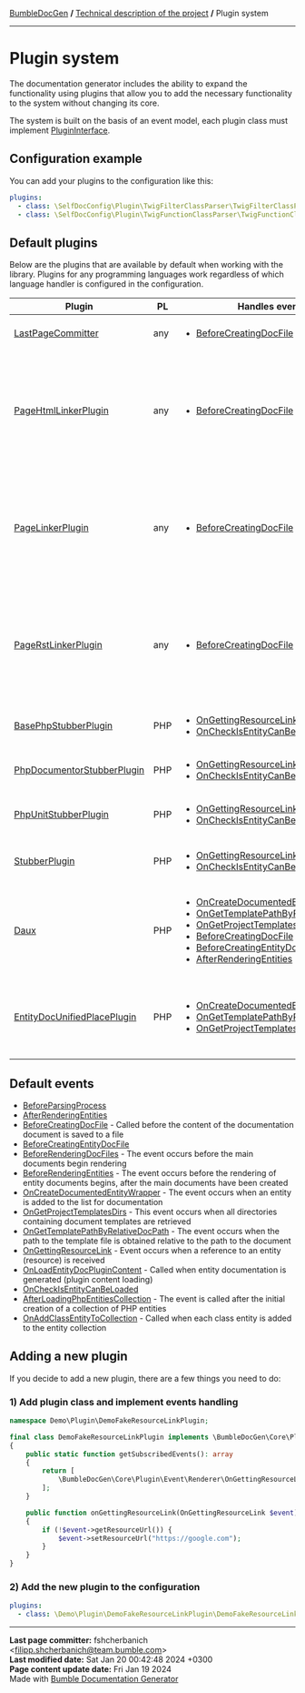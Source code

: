 [BumbleDocGen](../README.md) **/**
[Technical description of the project](readme.md) **/**
Plugin system

---


# Plugin system

The documentation generator includes the ability to expand the functionality using plugins that allow you to add the necessary functionality to the system without changing its core.

The system is built on the basis of an event model, each plugin class must implement [PluginInterface](classes/PluginInterface.md).

## Configuration example

You can add your plugins to the configuration like this:

```yaml
plugins:
  - class: \SelfDocConfig\Plugin\TwigFilterClassParser\TwigFilterClassParserPlugin
  - class: \SelfDocConfig\Plugin\TwigFunctionClassParser\TwigFunctionClassParserPlugin
```

## Default plugins

Below are the plugins that are available by default when working with the library.
Plugins for any programming languages work regardless of which language handler is configured in the configuration.

| Plugin | PL | Handles events | Description |
|-|-|-|-|
| [LastPageCommitter](classes/LastPageCommitter.md) | any | <ul><li> [BeforeCreatingDocFile](classes/BeforeCreatingDocFile.md) </li></ul> | Plugin for adding a block with information about the last commit and date of page update to the generated document |
| [PageHtmlLinkerPlugin](classes/PageHtmlLinkerPlugin.md) | any | <ul><li> [BeforeCreatingDocFile](classes/BeforeCreatingDocFile.md) </li></ul> | Adds URLs to empty links in HTML format;  Links may contain:  1) Short entity name  2) Full entity name  3) Relative link to the entity file from the root directory of the project  4) Page title ( title )  5) Template key ( BreadcrumbsHelper::getTemplateLinkKey() )  6) Relative reference to the entity document from the root directory of the documentation |
| [PageLinkerPlugin](classes/PageLinkerPlugin.md) | any | <ul><li> [BeforeCreatingDocFile](classes/BeforeCreatingDocFile.md) </li></ul> | Adds URLs to empty links in MD format;  Links may contain:  1) Short entity name  2) Full entity name  3) Relative link to the entity file from the root directory of the project  4) Page title ( title )  5) Template key ( BreadcrumbsHelper::getTemplateLinkKey() )  6) Relative reference to the entity document from the root directory of the documentation |
| [PageRstLinkerPlugin](classes/PageRstLinkerPlugin.md) | any | <ul><li> [BeforeCreatingDocFile](classes/BeforeCreatingDocFile.md) </li></ul> | Adds URLs to empty links in rst format;  Links may contain:  1) Short entity name  2) Full entity name  3) Relative link to the entity file from the root directory of the project  4) Page title ( title )  5) Template key ( BreadcrumbsHelper::getTemplateLinkKey() )  6) Relative reference to the entity document from the root directory of the documentation |
| [BasePhpStubberPlugin](classes/BasePhpStubberPlugin.md) | PHP | <ul><li> [OnGettingResourceLink](classes/OnGettingResourceLink.md) </li><li> [OnCheckIsEntityCanBeLoaded](classes/OnCheckIsEntityCanBeLoaded.md) </li></ul> | Adding links to type documentation and documentation of built-in PHP classes |
| [PhpDocumentorStubberPlugin](classes/PhpDocumentorStubberPlugin.md) | PHP | <ul><li> [OnGettingResourceLink](classes/OnGettingResourceLink.md) </li><li> [OnCheckIsEntityCanBeLoaded](classes/OnCheckIsEntityCanBeLoaded.md) </li></ul> | Adding links to the documentation of PHP classes in the \phpDocumentor namespace |
| [PhpUnitStubberPlugin](classes/PhpUnitStubberPlugin.md) | PHP | <ul><li> [OnGettingResourceLink](classes/OnGettingResourceLink.md) </li><li> [OnCheckIsEntityCanBeLoaded](classes/OnCheckIsEntityCanBeLoaded.md) </li></ul> | Adding links to the documentation of PHP classes in the \PHPUnit namespace |
| [StubberPlugin](classes/StubberPlugin.md) | PHP | <ul><li> [OnGettingResourceLink](classes/OnGettingResourceLink.md) </li><li> [OnCheckIsEntityCanBeLoaded](classes/OnCheckIsEntityCanBeLoaded.md) </li></ul> | The plugin allows you to automatically provide links to github repositories for documented classes from libraries included in composer |
| [Daux](classes/Daux.md) | PHP | <ul><li> [OnCreateDocumentedEntityWrapper](classes/OnCreateDocumentedEntityWrapper.md) </li><li> [OnGetTemplatePathByRelativeDocPath](classes/OnGetTemplatePathByRelativeDocPath.md) </li><li> [OnGetProjectTemplatesDirs](classes/OnGetProjectTemplatesDirs.md) </li><li> [BeforeCreatingDocFile](classes/BeforeCreatingDocFile.md) </li><li> [BeforeCreatingEntityDocFile](classes/BeforeCreatingEntityDocFile.md) </li><li> [AfterRenderingEntities](classes/AfterRenderingEntities.md) </li></ul> |  |
| [EntityDocUnifiedPlacePlugin](classes/EntityDocUnifiedPlacePlugin.md) | PHP | <ul><li> [OnCreateDocumentedEntityWrapper](classes/OnCreateDocumentedEntityWrapper.md) </li><li> [OnGetTemplatePathByRelativeDocPath](classes/OnGetTemplatePathByRelativeDocPath.md) </li><li> [OnGetProjectTemplatesDirs](classes/OnGetProjectTemplatesDirs.md) </li></ul> | This plugin changes the algorithm for saving entity documents. The standard system stores each file in a directory next to the file where it was requested. This behavior changes and all documents are saved in a separate directory structure, so they are not duplicated. |

## Default events

-  [BeforeParsingProcess](classes/BeforeParsingProcess.md)
-  [AfterRenderingEntities](classes/AfterRenderingEntities.md)
-  [BeforeCreatingDocFile](classes/BeforeCreatingDocFile.md) - Called before the content of the documentation document is saved to a file
-  [BeforeCreatingEntityDocFile](classes/BeforeCreatingEntityDocFile.md)
-  [BeforeRenderingDocFiles](classes/BeforeRenderingDocFiles.md) - The event occurs before the main documents begin rendering
-  [BeforeRenderingEntities](classes/BeforeRenderingEntities.md) - The event occurs before the rendering of entity documents begins, after the main documents have been created
-  [OnCreateDocumentedEntityWrapper](classes/OnCreateDocumentedEntityWrapper.md) - The event occurs when an entity is added to the list for documentation
-  [OnGetProjectTemplatesDirs](classes/OnGetProjectTemplatesDirs.md) - This event occurs when all directories containing document templates are retrieved
-  [OnGetTemplatePathByRelativeDocPath](classes/OnGetTemplatePathByRelativeDocPath.md) - The event occurs when the path to the template file is obtained relative to the path to the document
-  [OnGettingResourceLink](classes/OnGettingResourceLink.md) - Event occurs when a reference to an entity (resource) is received
-  [OnLoadEntityDocPluginContent](classes/OnLoadEntityDocPluginContent.md) - Called when entity documentation is generated (plugin content loading)
-  [OnCheckIsEntityCanBeLoaded](classes/OnCheckIsEntityCanBeLoaded.md)
-  [AfterLoadingPhpEntitiesCollection](classes/AfterLoadingPhpEntitiesCollection.md) - The event is called after the initial creation of a collection of PHP entities
-  [OnAddClassEntityToCollection](classes/OnAddClassEntityToCollection.md) - Called when each class entity is added to the entity collection


## Adding a new plugin

If you decide to add a new plugin, there are a few things you need to do:

### 1) Add plugin class and implement events handling

```php
namespace Demo\Plugin\DemoFakeResourceLinkPlugin;

final class DemoFakeResourceLinkPlugin implements \BumbleDocGen\Core\Plugin\PluginInterface
{
    public static function getSubscribedEvents(): array
    {
        return [
            \BumbleDocGen\Core\Plugin\Event\Renderer\OnGettingResourceLink::class => 'onGettingResourceLink',
        ];
    }

    public function onGettingResourceLink(OnGettingResourceLink $event): void
    {
        if (!$event->getResourceUrl()) {
            $event->setResourceUrl("https://google.com");
        }
    }
}
```

### 2) Add the new plugin to the configuration

```yaml
plugins:
  - class: \Demo\Plugin\DemoFakeResourceLinkPlugin\DemoFakeResourceLinkPlugin
```


---

**Last page committer:** fshcherbanich &lt;filipp.shcherbanich@team.bumble.com&gt;<br>**Last modified date:**   Sat Jan 20 00:42:48 2024 +0300<br>**Page content update date:** Fri Jan 19 2024<br>Made with [Bumble Documentation Generator](https://github.com/bumble-tech/bumble-doc-gen/blob/master/docs/README.md)